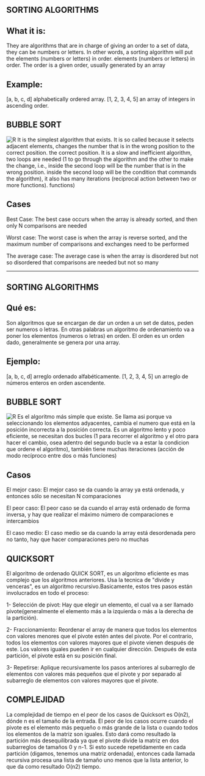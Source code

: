 SORTING ALGORITHMS
-------------------

What it is:
-------
They are algorithms that are in charge of giving an order to a set of data, they can be numbers or letters. In other words, a sorting algorithm will put the elements (numbers or letters) in order.
elements (numbers or letters) in order. The order is a given order, usually generated by an array

Example:
-------
[a, b, c, d] alphabetically ordered array.
[1, 2, 3, 4, 5] an array of integers in ascending order.

BUBBLE SORT
------------
![R](https://user-images.githubusercontent.com/98347450/173174361-b34e13c4-fe36-43f4-9815-1474475f07ac.gif)
It is the simplest algorithm that exists. It is so called because it selects adjacent elements, changes the number that is in the wrong position to the correct position.
the correct position. It is a slow and inefficient algorithm, two loops are needed (1 to go through the algorithm and the other to make the change, i.e., inside the second loop will be the number that is in the wrong position.
inside the second loop will be the condition that commands the algorithm), it also has many iterations (reciprocal action between two or more functions).
functions)


Cases
-----
Best Case: The best case occurs when the array is already sorted, and then only N comparisons are needed

Worst case: The worst case is when the array is reverse sorted, and the maximum number of comparisons and exchanges need to be performed

The average case: The average case is when the array is disordered but not so disordered that comparisons are needed but not so many


------------------------------------------------------------------------------------------------------------------------------------------


SORTING ALGORITHMS
-------------------

Qué es:
-------
Son algoritmos que se encargan de dar un orden a un set de datos, peden ser numeros o letras. En otras palabras un algoritmo de ordenamiento va a poner los
elementos (numeros o letras) en orden. El orden es un orden dado, generalmente se genera por una array.

Ejemplo:
-------
[a, b, c, d] arreglo ordenado alfabéticamente.
[1, 2, 3, 4, 5] un arreglo de números enteros en orden ascendente.

BUBBLE SORT
------------
![R](https://user-images.githubusercontent.com/98347450/173174361-b34e13c4-fe36-43f4-9815-1474475f07ac.gif)
Es el algoritmo más simple que existe. Se llama asi porque va seleccionando los elementos adyacentes, cambia el numero que está en la posición incorrecta a
la posición correcta. Es un algoritmo lento y poco eficiente, se necesitan dos bucles (1 para recorrer el algoritmo y el otro para hacer el cambio, osea 
adentro del segundo bucle va a estar la condicion que ordene el algoritmo), también tiene muchas iteraciones (acción de modo recíproco entre dos o más 
funciones)

Casos
-------
El mejor caso: El mejor caso se da cuando la array ya está ordenada, y entonces sólo se necesitan N comparaciones

El peor caso: El peor caso se da cuando el array está ordenado de forma inversa, y hay que realizar el máximo número de comparaciones e intercambios

El caso medio: El caso medio se da cuando la array está desordenada pero no tanto, hay que hacer comparaciones pero no muchas

QUICKSORT
----------
El algoritmo de ordenado QUICK SORT, es un algoritmo eficiente es mas complejo que los algoritmos anteriores. Usa la tecnica de "divide y venceras", es un algoritmo recursivo.Basicamente, estos tres pasos están involucrados en todo el proceso:

1- Selección de pivot: Hay que elegir un elemento, el cual va a ser llamado pivote(generalmente el elemento más a la izquierda o más a la derecha de la partición).

2- Fraccionamiento: Reordenar el array de manera que todos los elementos con valores menores que el pivote estén antes del pivote. Por el contrario, todos los elementos con valores mayores que el pivote vienen después de este. Los valores iguales pueden ir en cualquier dirección. Después de esta partición, el pivote está en su posición final.

3- Repetirse: Aplique recursivamente los pasos anteriores al subarreglo de elementos con valores más pequeños que el pivote y por separado al subarreglo de elementos con valores mayores que el pivote.


COMPLEJIDAD
------------
La complejidad de tiempo en el peor de los casos de Quicksort es O(n2), dónde n es el tamaño de la entrada. El peor de los casos ocurre cuando el pivote es el elemento más pequeño o más grande de la lista o cuando todos los elementos de la matriz son iguales. Esto dará como resultado la partición más desequilibrada ya que el pivote divide la matriz en dos subarreglos de tamaños 0 y n-1. Si esto sucede repetidamente en cada partición (digamos, tenemos una matriz ordenada), entonces cada llamada recursiva procesa una lista de tamaño uno menos que la lista anterior, lo que da como resultado O(n2) tiempo.
